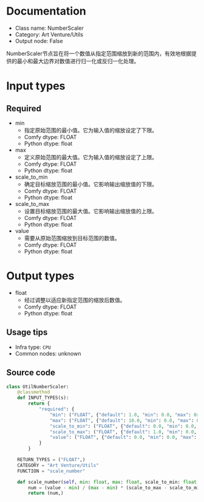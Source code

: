 
# Documentation
- Class name: NumberScaler
- Category: Art Venture/Utils
- Output node: False

NumberScaler节点旨在将一个数值从指定范围缩放到新的范围内，有效地根据提供的最小和最大边界对数值进行归一化或反归一化处理。

# Input types
## Required
- min
    - 指定原始范围的最小值。它为输入值的缩放设定了下限。
    - Comfy dtype: FLOAT
    - Python dtype: float
- max
    - 定义原始范围的最大值。它为输入值的缩放设定了上限。
    - Comfy dtype: FLOAT
    - Python dtype: float
- scale_to_min
    - 确定目标缩放范围的最小值。它影响输出缩放值的下限。
    - Comfy dtype: FLOAT
    - Python dtype: float
- scale_to_max
    - 设置目标缩放范围的最大值。它影响输出缩放值的上限。
    - Comfy dtype: FLOAT
    - Python dtype: float
- value
    - 需要从原始范围缩放到目标范围的数值。
    - Comfy dtype: FLOAT
    - Python dtype: float

# Output types
- float
    - 经过调整以适应新指定范围的缩放后数值。
    - Comfy dtype: FLOAT
    - Python dtype: float


## Usage tips
- Infra type: `CPU`
- Common nodes: unknown


## Source code
```python
class UtilNumberScaler:
    @classmethod
    def INPUT_TYPES(s):
        return {
            "required": {
                "min": ("FLOAT", {"default": 1.0, "min": 0.0, "max": 0xFFFFFFFFFFFFFFFF}),
                "max": ("FLOAT", {"default": 10.0, "min": 0.0, "max": 0xFFFFFFFFFFFFFFFF}),
                "scale_to_min": ("FLOAT", {"default": 0.0, "min": 0.0, "max": 0xFFFFFFFFFFFFFFFF}),
                "scale_to_max": ("FLOAT", {"default": 1.0, "min": 0.0, "max": 0xFFFFFFFFFFFFFFFF}),
                "value": ("FLOAT", {"default": 0.0, "min": 0.0, "max": 0xFFFFFFFFFFFFFFFF}),
            }
        }

    RETURN_TYPES = ("FLOAT",)
    CATEGORY = "Art Venture/Utils"
    FUNCTION = "scale_number"

    def scale_number(self, min: float, max: float, scale_to_min: float, scale_to_max: float, value: float):
        num = (value - min) / (max - min) * (scale_to_max - scale_to_min) + scale_to_min
        return (num,)

```
